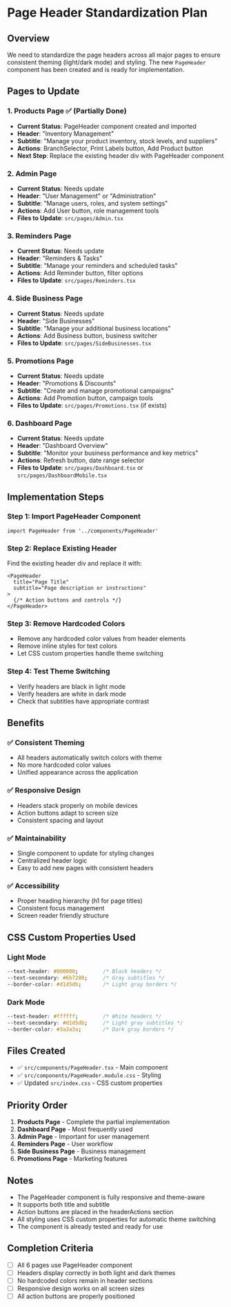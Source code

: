 # Page Header Standardization Plan

## Overview
We need to standardize the page headers across all major pages to ensure consistent theming (light/dark mode) and styling. The new `PageHeader` component has been created and is ready for implementation.

## Pages to Update

### 1. Products Page ✅ (Partially Done)
- **Current Status**: PageHeader component created and imported
- **Header**: "Inventory Management"
- **Subtitle**: "Manage your product inventory, stock levels, and suppliers"
- **Actions**: BranchSelector, Print Labels button, Add Product button
- **Next Step**: Replace the existing header div with PageHeader component

### 2. Admin Page
- **Current Status**: Needs update
- **Header**: "User Management" or "Administration"
- **Subtitle**: "Manage users, roles, and system settings"
- **Actions**: Add User button, role management tools
- **Files to Update**: `src/pages/Admin.tsx`

### 3. Reminders Page
- **Current Status**: Needs update
- **Header**: "Reminders & Tasks"
- **Subtitle**: "Manage your reminders and scheduled tasks"
- **Actions**: Add Reminder button, filter options
- **Files to Update**: `src/pages/Reminders.tsx`

### 4. Side Business Page
- **Current Status**: Needs update
- **Header**: "Side Businesses"
- **Subtitle**: "Manage your additional business locations"
- **Actions**: Add Business button, business switcher
- **Files to Update**: `src/pages/SideBusinesses.tsx`

### 5. Promotions Page
- **Current Status**: Needs update
- **Header**: "Promotions & Discounts"
- **Subtitle**: "Create and manage promotional campaigns"
- **Actions**: Add Promotion button, campaign tools
- **Files to Update**: `src/pages/Promotions.tsx` (if exists)

### 6. Dashboard Page
- **Current Status**: Needs update
- **Header**: "Dashboard Overview"
- **Subtitle**: "Monitor your business performance and key metrics"
- **Actions**: Refresh button, date range selector
- **Files to Update**: `src/pages/Dashboard.tsx` or `src/pages/DashboardMobile.tsx`

## Implementation Steps

### Step 1: Import PageHeader Component
```tsx
import PageHeader from '../components/PageHeader'
```

### Step 2: Replace Existing Header
Find the existing header div and replace it with:
```tsx
<PageHeader
  title="Page Title"
  subtitle="Page description or instructions"
>
  {/* Action buttons and controls */}
</PageHeader>
```

### Step 3: Remove Hardcoded Colors
- Remove any hardcoded color values from header elements
- Remove inline styles for text colors
- Let CSS custom properties handle theme switching

### Step 4: Test Theme Switching
- Verify headers are black in light mode
- Verify headers are white in dark mode
- Check that subtitles have appropriate contrast

## Benefits

### ✅ Consistent Theming
- All headers automatically switch colors with theme
- No more hardcoded color values
- Unified appearance across the application

### ✅ Responsive Design
- Headers stack properly on mobile devices
- Action buttons adapt to screen size
- Consistent spacing and layout

### ✅ Maintainability
- Single component to update for styling changes
- Centralized header logic
- Easy to add new pages with consistent headers

### ✅ Accessibility
- Proper heading hierarchy (h1 for page titles)
- Consistent focus management
- Screen reader friendly structure

## CSS Custom Properties Used

### Light Mode
```css
--text-header: #000000;        /* Black headers */
--text-secondary: #6b7280;     /* Gray subtitles */
--border-color: #d1d5db;       /* Light gray borders */
```

### Dark Mode
```css
--text-header: #ffffff;        /* White headers */
--text-secondary: #d1d5db;     /* Light gray subtitles */
--border-color: #3a3a3a;       /* Dark gray borders */
```

## Files Created
- ✅ `src/components/PageHeader.tsx` - Main component
- ✅ `src/components/PageHeader.module.css` - Styling
- ✅ Updated `src/index.css` - CSS custom properties

## Priority Order
1. **Products Page** - Complete the partial implementation
2. **Dashboard Page** - Most frequently used
3. **Admin Page** - Important for user management
4. **Reminders Page** - User workflow
5. **Side Business Page** - Business management
6. **Promotions Page** - Marketing features

## Notes
- The PageHeader component is fully responsive and theme-aware
- It supports both title and subtitle
- Action buttons are placed in the headerActions section
- All styling uses CSS custom properties for automatic theme switching
- The component is already tested and ready for use

## Completion Criteria
- [ ] All 6 pages use PageHeader component
- [ ] Headers display correctly in both light and dark themes
- [ ] No hardcoded colors remain in header sections
- [ ] Responsive design works on all screen sizes
- [ ] All action buttons are properly positioned
